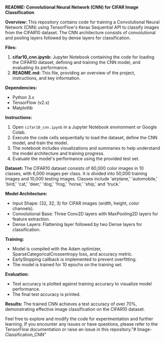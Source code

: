 **README: Convolutional Neural Network (CNN) for CIFAR Image Classification**

**Overview:**
This repository contains code for training a Convolutional Neural Network (CNN) using TensorFlow's Keras Sequential API to classify images from the CIFAR10 dataset. The CNN architecture consists of convolutional and pooling layers followed by dense layers for classification.

**Files:**
1. **cifar10_cnn.ipynb:** Jupyter Notebook containing the code for loading the CIFAR10 dataset, defining and training the CNN model, and evaluating its performance.
2. **README.md:** This file, providing an overview of the project, instructions, and key information.

**Dependencies:**
- Python 3.x
- TensorFlow (v2.x)
- Matplotlib

**Instructions:**
1. Open `cifar10_cnn.ipynb` in a Jupyter Notebook environment or Google Colab.
2. Execute the code cells sequentially to load the dataset, define the CNN model, and train the model.
3. The notebook includes visualizations and summaries to help understand the model architecture and training progress.
4. Evaluate the model's performance using the provided test set.

**Dataset:**
The CIFAR10 dataset consists of 60,000 color images in 10 classes, with 6,000 images per class. It is divided into 50,000 training images and 10,000 testing images. Classes include 'airplane,' 'automobile,' 'bird,' 'cat,' 'deer,' 'dog,' 'frog,' 'horse,' 'ship,' and 'truck.'

**Model Architecture:**
- Input Shape: (32, 32, 3) for CIFAR images (width, height, color channels).
- Convolutional Base: Three Conv2D layers with MaxPooling2D layers for feature extraction.
- Dense Layers: Flattening layer followed by two Dense layers for classification.

**Training:**
- Model is compiled with the Adam optimizer, SparseCategoricalCrossentropy loss, and accuracy metric.
- EarlyStopping callback is implemented to prevent overfitting.
- The model is trained for 10 epochs on the training set.

**Evaluation:**
- Test accuracy is plotted against training accuracy to visualize model performance.
- The final test accuracy is printed.

**Results:**
The trained CNN achieves a test accuracy of over 70%, demonstrating effective image classification on the CIFAR10 dataset.

Feel free to explore and modify the code for experimentation and further learning. If you encounter any issues or have questions, please refer to the TensorFlow documentation or raise an issue in this repository."# Image-Classification_CNN" 
